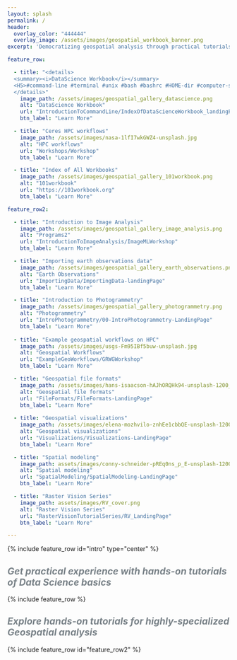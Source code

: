 ```yaml
---
layout: splash
permalink: /
header:
  overlay_color: "444444"
  overlay_image: /assets/images/geospatial_workbook_banner.png
excerpt: 'Democratizing geospatial analysis through practical tutorials'

feature_row:

  - title: "<details>
  <summary><i>DataScience Workbook</i></summary>
  <H5>#command-line #terminal #unix #bash #bashrc #HOME-dir #computer-setup #installation #text-editors #programming #python #R #scripting #remote-access #HPC #Atlas-Ceres-clusters #job-scheduling #SLURM #containers-singularity #data-transfer #data-manipulation #data-visualization #project-management</H5>
  </details>"
    image_path: /assets/images/geospatial_gallery_datascience.png
    alt: "DataScience Workbook"
    url: "IntroductionToCommandLine/IndexOfDataScienceWorkbook_landingPage"
    btn_label: "Learn More"

  - title: "Ceres HPC workflows"
    image_path: /assets/images/nasa-1lfI7wkGWZ4-unsplash.jpg
    alt: "HPC workflows"
    url: "Workshops/Workshop"
    btn_label: "Learn More"

  - title: "Index of All Workbooks"
    image_path: /assets/images/geospatial_gallery_101workbook.png
    alt: "101workbook"
    url: "https://101workbook.org"
    btn_label: "Learn More"

feature_row2:

  - title: "Introduction to Image Analysis"
    image_path: /assets/images/geospatial_gallery_image_analysis.png
    alt: "Programs2"
    url: "IntroductionToImageAnalysis/ImageMLWorkshop"
    btn_label: "Learn More"

  - title: "Importing earth observations data"
    image_path: /assets/images/geospatial_gallery_earth_observations.png
    alt: "Earth Observations"
    url: "ImportingData/ImportingData-landingPage"
    btn_label: "Learn More"

  - title: "Introduction to Photogrammetry"
    image_path: /assets/images/geospatial_gallery_photogrammetry.png
    alt: "Photogrammetry"
    url: "IntroPhotogrammetry/00-IntroPhotogrammetry-LandingPage"
    btn_label: "Learn More"
    
  - title: "Example geospatial workflows on HPC"
    image_path: /assets/images/usgs-Fm95IBf5buw-unsplash.jpg
    alt: "Geospatial Workflows"
    url: "ExampleGeoWorkflows/GRWGWorkshop"
    btn_label: "Learn More"

  - title: "Geospatial file formats"
    image_path: /assets/images/hans-isaacson-hAJhORQHk94-unsplash-1200_800.jpg
    alt: "Geospatial file formats"
    url: "FileFormats/FileFormats-LandingPage"
    btn_label: "Learn More"
    
  - title: "Geospatial visualizations"
    image_path: /assets/images/elena-mozhvilo-znhEe1cbbQE-unsplash-1200_800.jpg
    alt: "Geospatial visualizations"
    url: "Visualizations/Visualizations-LandingPage"
    btn_label: "Learn More"

  - title: "Spatial modeling"
    image_path: assets/images/conny-schneider-pREq0ns_p_E-unsplash-1200_800.jpg
    alt: "Spatial modeling"
    url: "SpatialModeling/SpatialModeling-LandingPage"
    btn_label: "Learn More"

  - title: "Raster Vision Series"
    image_path: assets/images/RV_cover.png
    alt: "Raster Vision Series"
    url: "RasterVisionTutorialSeries/RV_LandingPage"
    btn_label: "Learn More"

---
```



{% include feature_row id="intro" type="center" %}

## <span style="color: #798288"><i>Get practical experience with hands-on tutorials of Data Science basics</i></span>

{% include feature_row %}

## <span style="color: #798288"><i>Explore  hands-on tutorials for highly-specialized Geospatial analysis</i></span>

{% include feature_row id="feature_row2" %}
